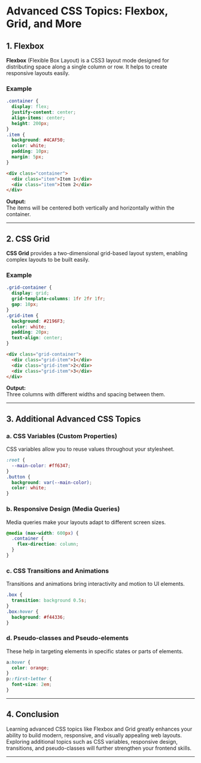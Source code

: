 # Advanced CSS Topics: Flexbox, Grid, and More

## 1. Flexbox

**Flexbox** (Flexible Box Layout) is a CSS3 layout mode designed for distributing space along a single column or row. It helps to create responsive layouts easily.

### Example

```css
.container {
  display: flex;
  justify-content: center;
  align-items: center;
  height: 200px;
}
.item {
  background: #4CAF50;
  color: white;
  padding: 10px;
  margin: 5px;
}
```

```html
<div class="container">
  <div class="item">Item 1</div>
  <div class="item">Item 2</div>
</div>
```

**Output:**  
The items will be centered both vertically and horizontally within the container.

---

## 2. CSS Grid

**CSS Grid** provides a two-dimensional grid-based layout system, enabling complex layouts to be built easily.

### Example

```css
.grid-container {
  display: grid;
  grid-template-columns: 1fr 2fr 1fr;
  gap: 10px;
}
.grid-item {
  background: #2196F3;
  color: white;
  padding: 20px;
  text-align: center;
}
```

```html
<div class="grid-container">
  <div class="grid-item">1</div>
  <div class="grid-item">2</div>
  <div class="grid-item">3</div>
</div>
```

**Output:**  
Three columns with different widths and spacing between them.

---

## 3. Additional Advanced CSS Topics

### a. CSS Variables (Custom Properties)

CSS variables allow you to reuse values throughout your stylesheet.

```css
:root {
  --main-color: #ff6347;
}
.button {
  background: var(--main-color);
  color: white;
}
```

### b. Responsive Design (Media Queries)

Media queries make your layouts adapt to different screen sizes.

```css
@media (max-width: 600px) {
  .container {
    flex-direction: column;
  }
}
```

### c. CSS Transitions and Animations

Transitions and animations bring interactivity and motion to UI elements.

```css
.box {
  transition: background 0.5s;
}
.box:hover {
  background: #f44336;
}
```

### d. Pseudo-classes and Pseudo-elements

These help in targeting elements in specific states or parts of elements.

```css
a:hover {
  color: orange;
}
p::first-letter {
  font-size: 2em;
}
```

---

## 4. Conclusion

Learning advanced CSS topics like Flexbox and Grid greatly enhances your ability to build modern, responsive, and visually appealing web layouts. Exploring additional topics such as CSS variables, responsive design, transitions, and pseudo-classes will further strengthen your frontend skills.

---
